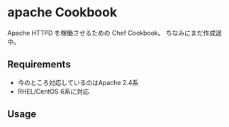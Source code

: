 apache Cookbook
===============

Apache HTTPD を稼働させるための Chef Cookbook。
ちなみにまだ作成途中。

Requirements
------------

- 今のところ対応しているのはApache 2.4系
- RHEL/CentOS 6系に対応

Usage
-----

